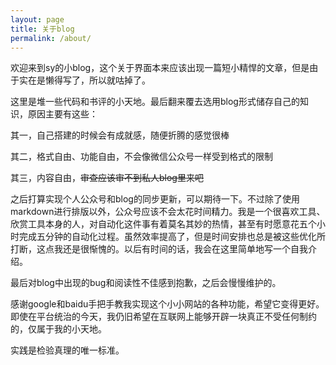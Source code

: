 ```yaml
---
layout: page
title: 关于blog
permalink: /about/
---
```


欢迎来到sy的小blog，这个关于界面本来应该出现一篇短小精悍的文章，但是由于实在是懒得写了，所以就咕掉了。

这里是堆一些代码和书评的小天地。最后翻来覆去选用blog形式储存自己的知识，原因主要有这些：

其一，自己搭建的时候会有成就感，随便折腾的感觉很棒

其二，格式自由、功能自由，不会像微信公众号一样受到格式的限制

其三，内容自由，~~审查应该审不到私人blog里来吧~~

之后打算实现个人公众号和blog的同步更新，可以期待一下。不过除了使用markdown进行排版以外，公众号应该不会太花时间精力。我是一个很喜欢工具、欣赏工具本身的人，对自动化这件事有着莫名其妙的热情，甚至有时愿意花五个小时完成五分钟的自动化过程。虽然效率提高了，但是时间安排也总是被这些优化所打断，这点我还是很惭愧的。以后有时间的话，我会在这里简单地写一个自我介绍。

最后对blog中出现的bug和阅读性不佳感到抱歉，之后会慢慢维护的。

感谢google和baidu手把手教我实现这个小小网站的各种功能，希望它变得更好。即使在平台统治的今天，我仍旧希望在互联网上能够开辟一块真正不受任何制约的，仅属于我的小天地。

实践是检验真理的唯一标准。
